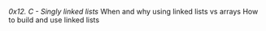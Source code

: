 *0x12. C - Singly linked lists*
When and why using linked lists vs arrays
How to build and use linked lists
